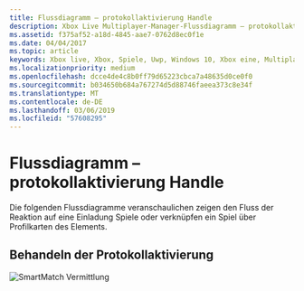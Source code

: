 ```yaml
---
title: Flussdiagramm – protokollaktivierung Handle
description: Xbox Live Multiplayer-Manager-Flussdiagramm – protokollaktivierung Handle.
ms.assetid: f375af52-a18d-4845-aae7-0762d8ec0f1e
ms.date: 04/04/2017
ms.topic: article
keywords: Xbox live, Xbox, Spiele, Uwp, Windows 10, Xbox eine, Multiplayer-Manager, Flussdiagramm
ms.localizationpriority: medium
ms.openlocfilehash: dcce4de4c8b0ff79d65223cbca7a48635d0ce0f0
ms.sourcegitcommit: b034650b684a767274d5d88746faeea373c8e34f
ms.translationtype: MT
ms.contentlocale: de-DE
ms.lasthandoff: 03/06/2019
ms.locfileid: "57608295"
---
```

# <a name="flowchart---handle-protocol-activation"></a>Flussdiagramm – protokollaktivierung Handle

Die folgenden Flussdiagramme veranschaulichen zeigen den Fluss der Reaktion auf eine Einladung Spiele oder verknüpfen ein Spiel über Profilkarten des Elements.

## <a name="handle-protocol-activation"></a>Behandeln der Protokollaktivierung

![SmartMatch Vermittlung](../../../images/multiplayer/mpm-on-activation.png)
